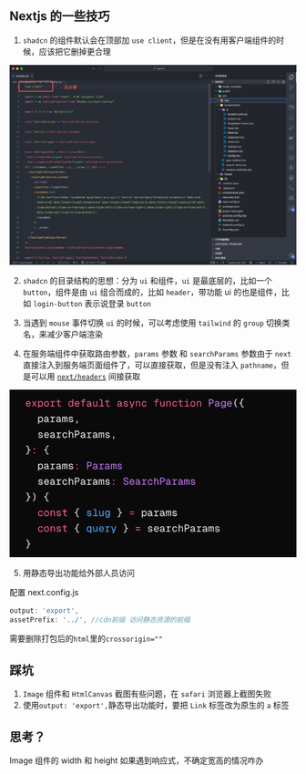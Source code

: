## Nextjs 的一些技巧

1. `shadcn` 的组件默认会在顶部加 `use client`，但是在没有用客户端组件的时候，应该把它删掉更合理

![alt text](image-1.png)

2. `shadcn` 的目录结构的思想：分为 `ui` 和组件，`ui` 是最底层的，比如一个 `button`，组件是由 `ui` 组合而成的，比如 `header`，带功能 ui 的也是组件，比如 `login-button` 表示说登录 `button`

3. 当遇到 `mouse` 事件切换 `ui` 的时候，可以考虑使用 `tailwind` 的 `group` 切换类名，来减少客户端渲染

4. 在服务端组件中获取路由参数，`params` 参数 和 `searchParams` 参数由于 `next` 直接注入到服务端页面组件了，可以直接获取，但是没有注入 `pathname`，但是可以用 [`next/headers`](https://nextjs.org/docs/app/api-reference/functions/headers) 间接获取

![alt text](image.png)

5. 用静态导出功能给外部人员访问

配置 next.config.js

```js
output: 'export',
assetPrefix: '../', //cdn前缀 访问静态资源的前缀
```

需要删除打包后的`html`里的`crossorigin=""`

## 踩坑

1. `Image` 组件和 `HtmlCanvas` 截图有些问题，在 `safari` 浏览器上截图失败
2. 使用`output: 'export',`静态导出功能时，要把 `Link` 标签改为原生的 `a` 标签

## 思考？

Image 组件的 width 和 height 如果遇到响应式，不确定宽高的情况咋办
